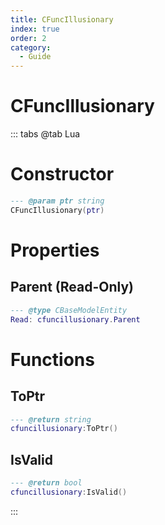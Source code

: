 ```yaml
---
title: CFuncIllusionary
index: true
order: 2
category:
  - Guide
---
```


# CFuncIllusionary

::: tabs
@tab Lua
# Constructor
```lua
--- @param ptr string
CFuncIllusionary(ptr)
```
# Properties
## Parent (Read-Only)
```lua
--- @type CBaseModelEntity
Read: cfuncillusionary.Parent
```
# Functions
## ToPtr
```lua
--- @return string
cfuncillusionary:ToPtr()
```
## IsValid
```lua
--- @return bool
cfuncillusionary:IsValid()
```

:::